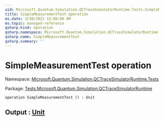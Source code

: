 ```yaml
---
uid: Microsoft.Quantum.Simulation.QCTraceSimulatorRuntime.Tests.SimpleMeasurementTest
title: SimpleMeasurementTest operation
ms.date: 3/30/2021 12:00:00 AM
ms.topic: managed-reference
qsharp.kind: operation
qsharp.namespace: Microsoft.Quantum.Simulation.QCTraceSimulatorRuntime.Tests
qsharp.name: SimpleMeasurementTest
qsharp.summary: ''
---
```


# SimpleMeasurementTest operation

Namespace: [Microsoft.Quantum.Simulation.QCTraceSimulatorRuntime.Tests](xref:Microsoft.Quantum.Simulation.QCTraceSimulatorRuntime.Tests)

Package: [Tests.Microsoft.Quantum.Simulation.QCTraceSimulatorRuntime](https://nuget.org/packages/Tests.Microsoft.Quantum.Simulation.QCTraceSimulatorRuntime)




```qsharp
operation SimpleMeasurementTest () : Unit
```


## Output : [Unit](xref:microsoft.quantum.lang-ref.unit)

